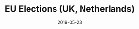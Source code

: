 ---
layout: post
title: EU Elections (UK, Netherlands)
date: 2019-05-23
venue: EU
ticket: free
time: all day
href: http://www.europarl.europa.eu/at-your-service/en/be-heard/elections
---